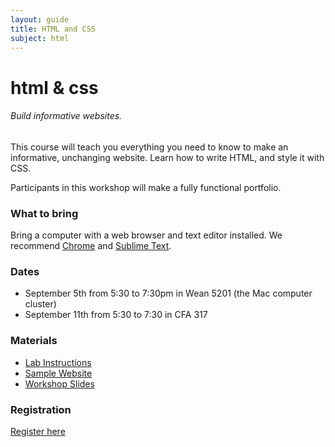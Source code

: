 ```yaml
---
layout: guide
title: HTML and CSS
subject: html
---
```


# html & css

###### Build informative websites.

This course will teach you everything you need to know to make an informative, unchanging website. Learn how to write HTML, and style it with CSS.

Participants in this workshop will make a fully functional portfolio.


### What to bring
Bring a computer with a web browser and text editor installed. We recommend [Chrome](https://www.google.com/chrome/browser/) and [Sublime Text](http://www.sublimetext.com/).

### Dates
- September 5th from 5:30 to 7:30pm in Wean 5201 (the Mac computer cluster)
- September 11th from 5:30 to 7:30 in CFA 317

### Materials

- [Lab Instructions](https://docs.google.com/file/d/0B9HqC5cnPeRVbng4RnRodDFFZVk/edit)
- [Sample Website](http://naher94.github.io/Basic-Sample-Site/portfolio.html)
- [Workshop Slides](https://docs.google.com/file/d/0B9HqC5cnPeRVODB6MURCTUxvSVk/edi)

### Registration
[Register here](https://docs.google.com/forms/d/1uuDuLjw7tiJVhwGSLuCla-rRwrCyIZorBuQsjKvvZXQ/viewform)
